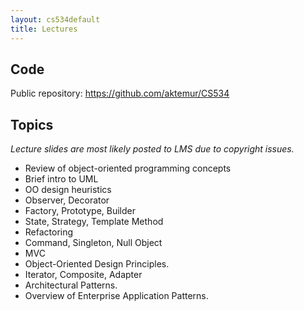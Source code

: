 ```yaml
---
layout: cs534default
title: Lectures
---
```


## Code
Public repository:
<https://github.com/aktemur/CS534>

## Topics
_Lecture slides are most likely posted to LMS due to copyright issues._

+ Review of object-oriented programming concepts
+ Brief intro to UML
+ OO design heuristics
+ Observer, Decorator
+ Factory, Prototype, Builder
+ State, Strategy, Template Method
+ Refactoring
+ Command, Singleton, Null Object
+ MVC
+ Object-Oriented Design Principles.	
+ Iterator, Composite, Adapter
+ Architectural Patterns. 	
+ Overview of Enterprise Application Patterns.


